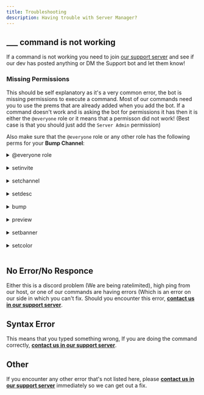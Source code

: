 ```yaml
---
title: Troubleshooting
description: Having trouble with Server Manager?
---
```


## ___ command is not working

If a command is not working you need to join [our support server](../support) and see if our dev has posted anything or DM the Support bot and let them know!

### Missing Permissions
This should be self explanatory as it's a very common error, the bot is missing permissions to execute a command. Most of our commands need you to use the prems that are already added when you add the bot. If a command doesn't work and is asking the bot for permissions it has then it is either the `@everyone` role or it means that a permisson did not work! (Best case is that you should just add the `Server Admin` permission)

Also make sure that the `@everyone` role or any other role has the following perms for your <strong>Bump Channel</strong>:
<details className="customdetails">
<summary>@everyone role</summary>

`Send Messages`

`View Channels/Read Messages`

`Read Message History`

`Use External Emojis`

`Embed Links`
</details>
<br/>

<details className="customdetails">
<summary>setinvite</summary>

`Create Instant Invites`

`Send Messages`

`View Channels/Read Messages`

`Read Message History`

`Use External Emojis`

`Embed Links`

</details>
<br/>

<details className="customdetails">
<summary>setchannel</summary>

`Send Messages`

`View Channels/Read Messages`

`Read Message History`

`Use External Emojis`

`Embed Links`

</details>
<br/>

<details className="customdetails">
<summary>setdesc</summary>

`Send Messages`

`View Channels/Read Messages`

`Read Message History`

`Use External Emojis`

`Embed Links`

</details>
<br/>

<details className="customdetails">
<summary>bump</summary>

`Send Messages`

`View Channels/Read Messages`

`Read Message History`

`Use External Emojis`

`Embed Links`

</details>
<br/>

<details className="customdetails">
<summary>preview</summary>

`Send Messages`

`View Channels/Read Messages`

`Read Message History`

`Use External Emojis`

`Embed Links`

</details>
<br/>

<details className="customdetails">
<summary>setbanner</summary>

**PREMIUM ONLY**

`Send Messages`

`View Channels/Read Messages`

`Read Message History`

`Use External Emojis`

`Embed Links`

</details>
<br/>

<details className="customdetails">
<summary>setcolor</summary>

**PREMIUM ONLY**

`Send Messages`

`View Channels/Read Messages`

`Read Message History`

`Use External Emojis`

`Embed Links`

</details>
<br/>

## No Error/No Responce
Either this is a discord problem (We are being ratelimited),  high ping from our host, or one of our commands are having errors (Which is an error on our side in which you can't fix. Should you encounter this error, **[contact us in our support server](../support)**.

## Syntax Error
This means that you typed something wrong, If you are doing the command correctly, **[contact us in our support server](../support)**.

## Other
If you encounter any other error that's not listed here, please **[contact us in our support server](../support)** immediately so we can get out a fix.
